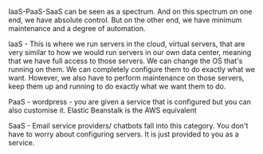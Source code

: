 IaaS-PaaS-SaaS can be seen as a spectrum. And on this spectrum on one end, we have absolute control. But on the other end, we have minimum maintenance and a degree of automation. 

IaaS -  This is where we run servers in the cloud, virtual servers, that are very similar to how we would run servers in our own data center, meaning that we have full access to those servers. We can change the OS that's running on them. We can completely configure them to do exactly what we want. However, we also have to perform maintenance on those servers, keep them up and running to do exactly what we want them to do.

PaaS - wordpress -  you are given a service that is configured but you can also customise it. Elastic Beanstalk is the AWS equivalent

SaaS - Email service providers/ chatbots fall into this category. You don't have to worry about configuring servers. It is just provided to you as a service. 

